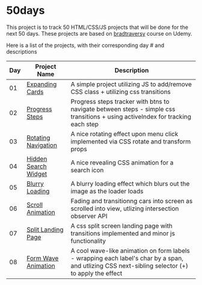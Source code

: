 # 50days
This project is to track 50 HTML/CSS/JS projects that will be done for the next 50 days. These projects are based on [bradtraversy](https://github.com/bradtraversy/50projects50days) course on Udemy.

Here is a list of the projects, with their corresponding day # and descriptions

| Day | Project Name | Description |
| ------------- | ------------- | ------------- |
| 01 | [Expanding Cards](https://github.com/amirhoseinshahabnia/50-days/tree/main/day_1)  | A simple project utilizing JS to add/remove CSS class + utilizing css transitions |
| 02 | [Progress Steps](https://github.com/amirhoseinshahabnia/50-days/tree/main/day_2) | Progress steps tracker with btns to navigate between steps - simple css transitions + using activeIndex for tracking each step |
| 03 | [Rotating Navigation](https://github.com/amirhoseinshahabnia/50-days/tree/main/day_3) | A nice rotating effect upon menu click implemented via CSS rotate and transform props |
| 04 | [Hidden Search Widget](https://github.com/amirhoseinshahabnia/50-days/tree/main/day_4) | A nice revealing CSS animation for a search icon |
| 05 | [Blurry Loading](https://github.com/amirhoseinshahabnia/50-days/tree/main/day_5) | A blurry loading effect which blurs out the image as the loader loads  |
| 06 | [Scroll Animation](https://github.com/amirhoseinshahabnia/50-days/tree/main/day_6) | Fading and transitionng cars into screen as scrolled into view, utlizing intersection observer API  |
| 07 | [Split Landing Page](https://github.com/amirhoseinshahabnia/50-days/tree/main/day_7) | A css split screen landing page with transitions implemented and minor js functionality |
| 08 | [Form Wave Animation](https://github.com/amirhoseinshahabnia/50-days/tree/main/day_8) | A cool wave-like animation on form labels - wrapping each label's char by a span, and utlizing CSS next-sibling selector (+) to apply the effect |